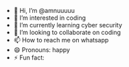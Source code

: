 - 👋 Hi, I’m @amnuuuuu
- 👀 I’m interested in coding
- 🌱 I’m currently learning cyber security
- 💞️ I’m looking to collaborate on coding
- 📫 How to reach me on whatsapp
- 😄 Pronouns: happy
- ⚡ Fun fact: 

<!---
amnuuuuu/amnuuuuu is a ✨ special ✨ repository because its `README.md` (this file) appears on your GitHub profile.
You can click the Preview link to take a look at your changes.
--->
